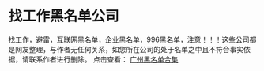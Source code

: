 # 找工作黑名单公司
找工作，避雷，互联网黑名单，企业黑名单，996黑名单，注意！！！这些公司都是网友整理，与作者无任何关系，如您所在公司的处于名单之中且不符合事实依据，请联系作者进行删除。
点击查看： [广州黑名单合集](https://c1n.cn/P3kdd)
